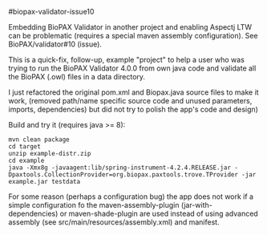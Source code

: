 #biopax-validator-issue10

Embedding BioPAX Validator in another project and enabling Aspectj LTW can be problematic
(requires a special maven assembly configuration). See BioPAX/validator#10 (issue).

This is a quick-fix, follow-up, example "project" to help a user who was trying 
to run the BioPAX Validator 4.0.0 from own java code
and validate all the BioPAX (.owl) files in a data directory.

I just refactored the original pom.xml and Biopax.java source files to make it work,
(removed path/name specific source code and unused parameters, imports, dependencies) 
but did not try to polish the app's code and design)


Build and try it (requires java >= 8): 

```
mvn clean package
cd target
unzip example-distr.zip
cd example
java -Xmx8g -javaagent:lib/spring-instrument-4.2.4.RELEASE.jar -Dpaxtools.CollectionProvider=org.biopax.paxtools.trove.TProvider -jar example.jar testdata
```

For some reason (perhaps a configuration bug) the app does not work if a simple configuration fo the maven-assembly-plugin (jar-with-dependencies) or maven-shade-plugin are used instead of using advanced assembly (see src/main/resources/assembly.xml) and manifest.

